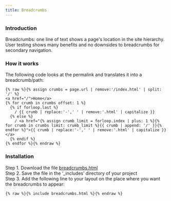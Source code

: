 ```yaml
---
title: Breadcrumbs
---
```


### Introduction

Breadcrumbs: one line of text shows a page's location in the site hierarchy. User testing shows many benefits and no downsides to breadcrumbs for secondary navigation.

### How it works

The following code looks at the permalink and translates it into a breadcrumb/path:

```
{% raw %}{% assign crumbs = page.url | remove:'/index.html' | split: '/' %}
<a href="/">Home</a>
{% for crumb in crumbs offset: 1 %}
  {% if forloop.last %}
    / {{ crumb | replace:'-',' ' | remove:'.html' | capitalize }}
  {% else %}
    / <a href="{% assign crumb_limit = forloop.index | plus: 1 %}{% for crumb in crumbs limit: crumb_limit %}{{ crumb | append: '/' }}{% endfor %}">{{ crumb | replace:'-',' ' | remove:'.html' | capitalize }}</a>
  {% endif %}
{% endfor %}{% endraw %}
```

### Installation

Step 1. Download the file [breadcrumbs.html](https://raw.githubusercontent.com/jhvanderschee/jekyllcodex/gh-pages/_includes/breadcrumbs.html)
<br />Step 2. Save the file in the ‘_includes’ directory of your project
<br />Step 3. Add the following line to your layout on the place where you want the breadcrumbs to appear:

```
{% raw %}{% include breadcrumbs.html %}{% endraw %}
```